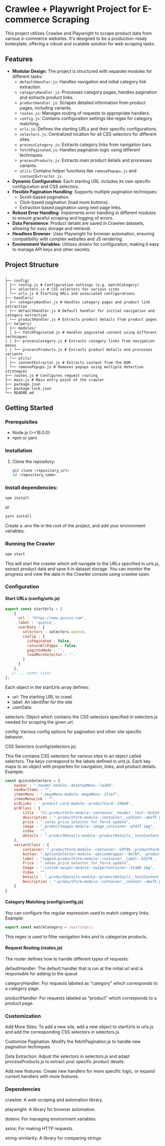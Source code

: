 # Crawlee + Playwright Project for E-commerce Scraping

This project utilizes Crawlee and Playwright to scrape product data from various e-commerce websites. It's designed to be a production-ready boilerplate, offering a robust and scalable solution for web scraping tasks.

## Features

- **Modular Design**: The project is structured with separate modules for different tasks:
    - `defaultHandler.js`: Handles navigation and initial category link extraction.
    - `categoryHandler.js`: Processes category pages, handles pagination and extracts product links.
    - `productHandler.js`: Scrapes detailed information from product pages, including variants.
    - `routes.js`: Manages routing of requests to appropriate handlers.
    - `config.js`: Contains configuration settings like regex for category matching.
    - `urls.js`: Defines the starting URLs and their specific configurations.
    - `selectors.js`: Centralized location for all CSS selectors for different sites.
    - `processCategory.js`: Extracts category links from navigation bars.
    - `fetchPaginated.js`: Handles pagination logic using different techniques.
    - `processProducts.js`: Extracts main product details and processes variants.
    - `utils`: Contains helper functions like `removePopups.js` and `contentExtractor.js`.
- **Dynamic Configuration**: Each starting URL includes its own specific configuration and CSS selectors.
- **Flexible Pagination Handling**: Supports multiple pagination techniques:
    - Scroll-based pagination.
    - Click-based pagination (load more buttons).
    - Extraction based pagination using next page links.
- **Robust Error Handling**: Implements error handling in different modules to ensure graceful scraping and logging of errors.
- **Data Persistence**: Product details are saved in Crawlee datasets, allowing for easy storage and retrieval.
- **Headless Browser**: Uses Playwright for browser automation, ensuring compatibility with complex websites and JS rendering.
- **Environment Variables**: Utilizes dotenv for configuration, making it easy to manage API keys and other secrets.

## Project Structure
```
.
├── config/
│ ├── config.js # Configuration settings (e.g. matchCategory)
│ ├── selectors.js # CSS selectors for various sites
│ └── urls.js # Starting URLs and associated configurations
├── handlers/
│ ├── categoryHandler.js # Handles category pages and product link extraction
│ ├── defaultHandler.js # Default handler for initial navigation and category extraction
│ └── productHandler.js # Extracts product details from product pages
├── helpers/
│ ├── modules/
│ │ ├── fetchPaginated.js # Handles paginated content using different techniques
│ │ ├── processCategory.js # Extracts category links from navigation menus
│ │ └── processProducts.js # Extracts product details and processes variants
│ └── utils/
│ ├── contentExtractor.js # Extracts content from the DOM
│ └── removePopups.js # Removes popups using multiple detection strategies
├── routes.js # Configures request routing
├── main.js # Main entry point of the crawler
├── package.json
├── package-lock.json
└── README.md
```

## Getting Started

### Prerequisites

- Node.js (>=16.0.0)
- npm or yarn

### Installation

1. Clone the repository:

   ```bash
   git clone <repository_url>
   cd <repository_name>

### Install dependencies:

```bash
npm install
```
or
```bash
yarn install
```

Create a .env file in the root of the project, and add your environment variables.

### Running the Crawler

```bash
npm start
```

This will start the crawler which will navigate to the URLs specified in urls.js, extract product data and save it in dataset storage.
You can monitor the progress and view the data in the Crawlee console using crawlee open.

### Configuration

#### Start URLs (config/urls.js)

```javascript
export const startUrls = [
    {
      url : 'https://www.quince.com',
      label : 'quince',
      userData : {
        selectors : selectors.quince,
        config : {
          isPaginated : false,
          returnAllPages : false,
          paginteMode : '',
          loadMoreSelector : '',
        }
      }
    },
   // ... other sites
];
```

Each object in the startUrls array defines:

- url: The starting URL to crawl.
- label: An identifier for the site
- userData:

selectors: Object which contains the CSS selectors specified in selectors.js needed for scraping the given url.

config: Various config options for pagination and other site specific behavior.

CSS Selectors (config/selectors.js)

This file contains CSS selectors for various sites in an object called selectors. The keys correspond to the labels defined in urls.js. Each key maps to an object with properties for navigation, links, and product details. Example:

```javascript
const quinceSelectors = {
    navbar : ".header-module--desktopMenu--7a2b6",
    navBarItems : "",
    itemsMenu : ".megaMenu-module--megaMenu--1fcef",
    itemsMenuLink : "",
    prdLinks : '.product-card-module--productCard--340e0',
    prdClass : {
        title : "h1.productInfo-module--container__header__text--9c624",
        description : ".productForm-module--container__content--a6ef5 p",
        price : ".sales_price_selector_for_force_update",
        image : ".productImages-module--image_container--afd3f img",
        video : "",
        details : ".productDetails-module--productDetails__textContent--2757e ul",
    },
    variantClass : {
        container: ".productForm-module--container--e9f9b .productForm-module--container__options--f896f",
        button: ".optionSelector-module--optionWrapper--9e7bf, .productForm-module--container__options__option--c0bc4 a",
        label : "legend.productForm-module--container__label--b33f0 , .productForm-module--container__label--b33f0 span",
        Price : ".sales_price_selector_for_force_update",
        Image : ".custom-swiper-module--swiperContainer--31a86 img",
        Video : "",
        Details : ".productDetails-module--productDetails__textContent--2757e ul",
        Description : ".productForm-module--container__content--a6ef5 p",
    }
}
```

#### Category Matching (config/config.js)

You can configure the regular expression used to match category links. Example:

```javascript
export const matchCategory = /earrings/i
```

This regex is used to filter navigation links and to categorize products.

#### Request Routing (routes.js)

The router defines how to handle different types of requests:

defaultHandler: The default handler that is run at the initial url and is responsible for adding to the queue

categoryHandler: For requests labeled as "category" which corresponds to a category page.

productHandler: For requests labeled as "product" which corresponds to a product page.

### Customization

Add More Sites: To add a new site, add a new object to startUrls in urls.js and add the corresponding CSS selectors in selectors.js.

Customize Pagination: Modify the fetchPagination.js to handle new pagination techniques

Data Extraction: Adjust the selectors in selectors.js and adapt processProducts.js to extract your specific product details.

Add new features: Create new handlers for more specific logic, or expand current handlers with more features.

### Dependencies

crawlee: A web scraping and automation library.

playwright: A library for browser automation.

dotenv: For managing environment variables.

axios: For making HTTP requests.

string-similarity: A library for comparing strings

